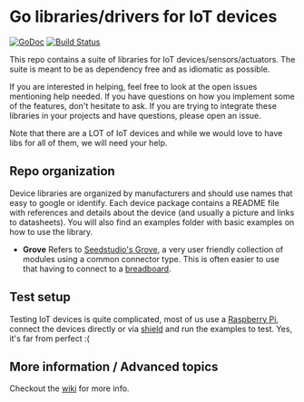 # Go libraries/drivers for IoT devices

[![GoDoc](http://godoc.org/github.com/goiot/devices?status.svg)](http://godoc.org/github.com/goiot/devices)
[![Build Status](https://travis-ci.org/goiot/devices.svg?branch=master)](https://travis-ci.org/goiot/devices)

This repo contains a suite of libraries for IoT devices/sensors/actuators. The suite is meant to be as dependency free 
and as idiomatic as possible.

If you are interested in helping, feel free to look at the open issues mentioning help needed.
If you have questions on how you implement some of the features, don't hesitate to ask. If you are trying to integrate
these libraries in your projects and have questions, please open an issue.

Note that there are a LOT of IoT devices and while we would love to have libs for all of them, we will need your help.

## Repo organization

Device libraries are organized by manufacturers and should use names that easy to google or identify.
Each device package contains a README file with references and details about the device (and usually a picture and links to datasheets). You will also find an examples folder with basic examples on how to use the library.

* **Grove** Refers to [Seedstudio's Grove](http://www.seeedstudio.com/wiki/Grove_System), a very user friendly collection of modules
using a common connector type. This is often easier to use that having to connect to a [breadboard](https://en.wikipedia.org/wiki/Breadboard).

## Test setup

Testing IoT devices is quite complicated, most of us use a [Raspberry Pi](https://www.raspberrypi.org/), connect the devices
directly or via [shield](http://www.dexterindustries.com/grovepi/) and run the examples to test. Yes, it's far from perfect :(

## More information / Advanced topics

Checkout the [wiki](https://github.com/goiot/devices/wiki) for more info.
